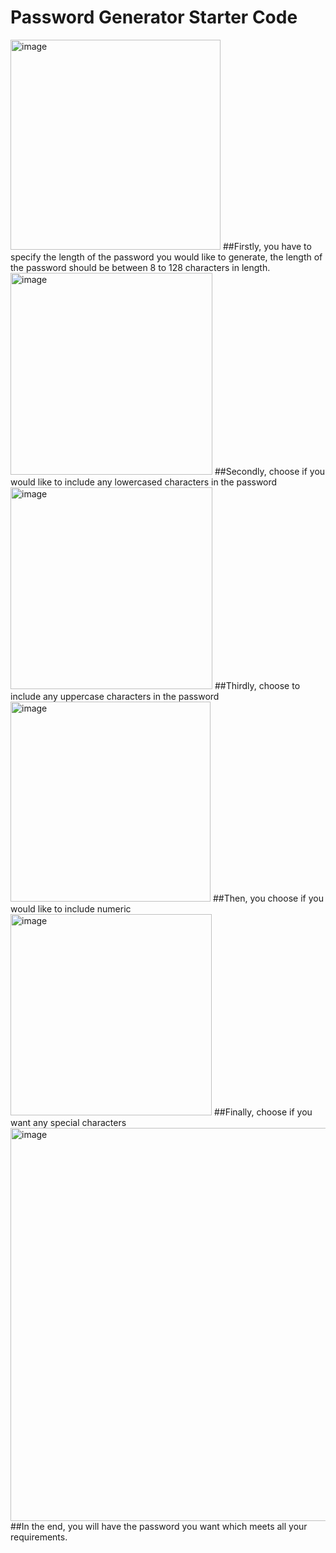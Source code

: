 # Password Generator Starter Code

<img width="336" alt="image" src="https://github.com/onecrazyguy/PasswordGenerator/assets/25525287/41403a50-7013-4889-8e2f-95b5d151404a">
##Firstly, you have to specify the length of the password you would like to generate, the length of the password should be between 8 to 128 characters in length.


<img width="323" alt="image" src="https://github.com/onecrazyguy/PasswordGenerator/assets/25525287/ad4cd6e8-986f-435b-8463-d66f97ab1a16">
##Secondly, choose if you would like to include any lowercased characters in the password


<img width="323" alt="image" src="https://github.com/onecrazyguy/PasswordGenerator/assets/25525287/2f9d99fd-b0bd-4a9e-9296-8f06ddb0d91a">
##Thirdly, choose to include any uppercase characters in the password


<img width="320" alt="image" src="https://github.com/onecrazyguy/PasswordGenerator/assets/25525287/32b845ef-77a1-4b96-a23f-9e6b8e2e108c">
##Then, you choose if you would like to include numeric


<img width="322" alt="image" src="https://github.com/onecrazyguy/PasswordGenerator/assets/25525287/3797fa06-4603-42ff-b94e-d662e95ff882">
##Finally, choose if you want any special characters


<img width="629" alt="image" src="https://github.com/onecrazyguy/PasswordGenerator/assets/25525287/f3e8961b-ccce-411e-80c2-4d1651a403b8">
##In the end, you will have the password you want which meets all your requirements.



